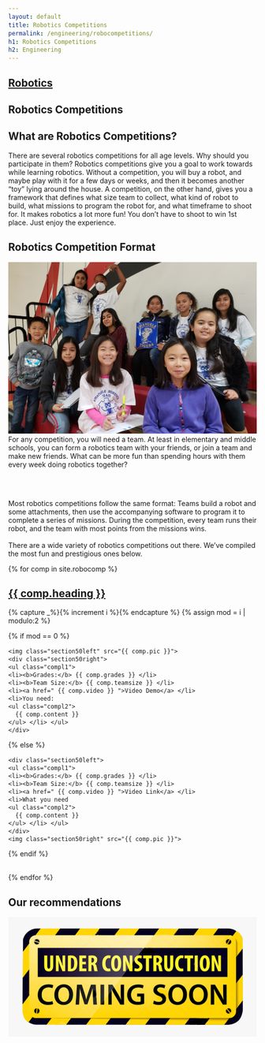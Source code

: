 ```yaml
---
layout: default
title: Robotics Competitions
permalink: /engineering/robocompetitions/
h1: Robotics Competitions
h2: Engineering
---
```

<section50short style="height: 75px; padding-bottom:10px">
  <div class="tabinactive">
    <h2><a class="h2link" href="/engineering/robotics">Robotics</a></h2>
  </div>
  <div class="tabactive">
    <h2>Robotics Competitions</h2>
  </div>
</section50short>

<section50short> 
<h2>What are Robotics Competitions?</h2>
<div>There are several robotics competitions for all age levels. Why should you participate in them? Robotics competitions give you a goal to work towards while learning robotics. Without a competition, you will buy a robot, and maybe play with it for a few days or weeks, and then it becomes another “toy” lying around the house. A competition, on the other hand, gives you a framework that defines what size team to collect, what kind of robot to build, what missions to program the robot for, and what timeframe to shoot for. It makes robotics a lot more fun!
You don’t have to shoot to win 1st place. Just enjoy the experience.
 </div>

<h2>Robotics Competition Format</h2>
<section50>
    <img class="section50left" src="/images/engg/Emanuele1.jpg">
<div class="sectionpdright">
For any competition, you will need a team. At least in elementary and middle schools,
you can form a robotics team with your friends, or join a team and make new friends. 
What can be more fun than spending hours with them every week doing robotics together? 

<br> <br>

Most robotics competitions follow the same format: Teams build a robot and some attachments, then use the accompanying software to program it to complete a series of missions. During the competition, every team runs their robot, and the team with most points from the missions wins.
<br> <br>
There are a wide variety of robotics competitions out there. We’ve compiled the most fun and prestigious ones below. 
 </div>
</section50>

{% for comp in site.robocomp %}  
<section50> 
  <h2> <a class="h2link" href=" {{ comp.toplink }} ">{{ comp.heading }} </a> </h2>

  <!-- Use capture to prevent outputting i -->
  {% capture _%}{% increment i %}{% endcapture %}
  {% assign mod = i | modulo:2 %}

  <!-- For even loop runs, put pic to left. Switch for odd -->
  {% if mod == 0 %}

    <img class="section50left" src="{{ comp.pic }}">
    <div class="section50right">
    <ul class="compl1">
    <li><b>Grades:</b> {{ comp.grades }} </li>
    <li><b>Team Size:</b> {{ comp.teamsize }} </li>
    <li><a href=" {{ comp.video }} ">Video Demo</a> </li>
    <li>You need:
    <ul class="compl2">
      {{ comp.content }} 
    </ul> </li> </ul>
    </div>

  {% else %}

    <div class="section50left">
    <ul class="compl1">
    <li><b>Grades:</b> {{ comp.grades }} </li>
    <li><b>Team Size:</b> {{ comp.teamsize }} </li>
    <li><a href=" {{ comp.video }} ">Video Link</a> </li>
    <li>What you need
    <ul class="compl2">
      {{ comp.content }} 
    </ul> </li> </ul>
    </div>
    <img class="section50right" src="{{ comp.pic }}">

  {% endif %}

</section50>
<br>
{% endfor %}

<section50short> 
<h2>Our recommendations</h2>
<img class="center" src="/images/ComingSoon.png" style="width:600px;">
</section50short>

<br>